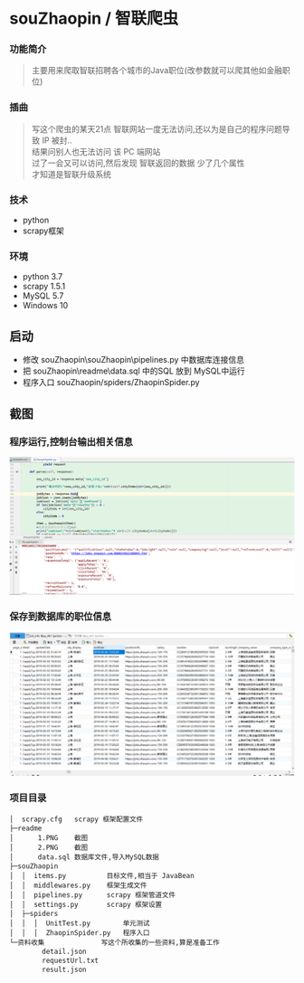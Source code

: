 # souZhaopin / 智联爬虫

### 功能简介
>主要用来爬取智联招聘各个城市的Java职位(改参数就可以爬其他如金融职位)

### 插曲
>写这个爬虫的某天21点 智联网站一度无法访问,还以为是自己的程序问题导致 IP 被封..
<br/> 结果问别人也无法访问 该 PC 端网站
<br/> 过了一会又可以访问,然后发现 智联返回的数据 少了几个属性
<br/> 才知道是智联升级系统

### 技术
- python
- scrapy框架

### 环境
- python 3.7
- scrapy 1.5.1
- MySQL 5.7
- Windows 10

## 启动
- 修改 souZhaopin\souZhaopin\pipelines.py 中数据库连接信息
- 把 souZhaopin\readme\data.sql 中的SQL 放到 MySQL中运行
- 程序入口  souZhaopin/spiders/ZhaopinSpider.py 

## 截图

### 程序运行,控制台输出相关信息
![img](readme/1.PNG)

### 保存到数据库的职位信息
![img](readme/2.PNG)

### 项目目录
```
│  scrapy.cfg   scrapy 框架配置文件
├─readme
│      1.PNG    截图
│      2.PNG    截图
│      data.sql 数据库文件,导入MySQL数据
├─souZhaopin
│  │  items.py          目标文件,相当于 JavaBean
│  │  middlewares.py    框架生成文件
│  │  pipelines.py      scrapy 框架管道文件
│  │  settings.py       scrapy 框架设置
│  ├─spiders
│  │  │  UnitTest.py        单元测试
│  │  │  ZhaopinSpider.py   程序入口
└─资料收集              写这个所收集的一些资料,算是准备工作
        detail.json
        requestUrl.txt
        result.json

```

